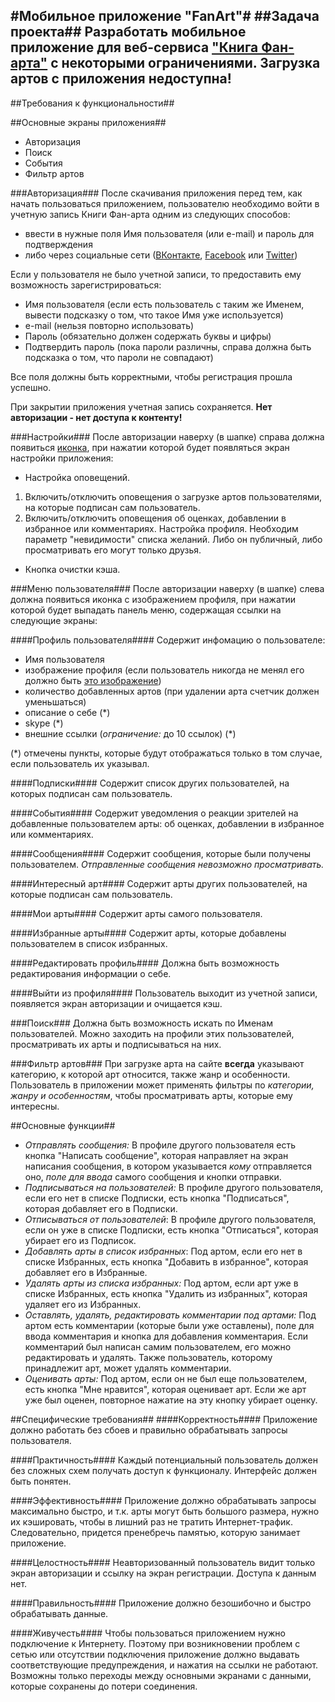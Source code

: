 #Мобильное приложение "FanArt"#
##Задача проекта##
Разработать мобильное приложение для веб-сервиса ["Книга Фан-арта"](https://fanart.info/ "Книга Фан-арта — универсальная платформа для тех, кто рисует или интересуется фан-артом") с некоторыми ограничениями.
**Загрузка артов с приложения недоступна!**
---
##Требования к функциональности##

##Основные экраны приложения##
* Авторизация
* Поиск
* События
* Фильтр артов

###Авторизация###
После скачивания приложения перед тем, как начать пользоваться приложением, пользователю необходимо войти в учетную запись Книги Фан-арта одним из следующих способов:
* ввести в нужные поля Имя пользователя (или e-mail) и пароль для подтверждения
* либо через социальные сети ([ВКонтакте](https://vk.com/), [Facebook](https://facebook.com/) или [Twitter](https://twitter.com/))

Если у пользователя не было учетной записи, то предоставить ему возможность зарегистрироваться:
* Имя пользователя (если есть пользователь с таким же Именем, вывести подсказку о том, что такое Имя уже используется)
* e-mail (нельзя повторно использовать)
* Пароль (обязательно должен содержать буквы и цифры)
* Подтвердить пароль (пока пароли различны, справа должна быть подсказка о том, что пароли не совпадают)

Все поля должны быть корректными, чтобы регистрация прошла успешно.

При закрытии приложения учетная запись сохраняется.
**Нет авторизации - нет доступа к контенту!**

###Настройки###
После авторизации наверху (в шапке) справа должна появиться [иконка](http://icon-icons.com/icons2/933/PNG/512/settings-cogwheel-button_icon-icons.com_72559.png "там шестеренка"), при нажатии которой будет появляться экран настройки приложения:
* Настройка оповещений.
1. Включить/отключить оповещения о загрузке артов пользователями, на которые подписан сам пользователь.
2. Включить/отключить оповещения об оценках, добавлении в избранное или комментариях.
Настройка профиля. Необходим параметр "невидимости" списка желаний. Либо он публичный, либо просматривать его могут только друзья.
* Кнопка очистки кэша.

###Меню пользователя###
После авторизации наверху (в шапке) слева должна появиться иконка с изображением профиля, при нажатии которой будет выпадать панель меню, содержащая ссылки на следующие экраны:

####Профиль пользователя####
Содержит инфомацию о пользователе:
* Имя пользователя
* изображение профиля (если пользователь никогда не менял его должно быть [это изображение](https://teinon.net/fanart/media/cache/e2/0c/e20c93f3364cb4332f2b664cacba20ba.jpg))
* количество добавленных артов (при удалении арта счетчик должен уменьшаться)
* описание о себе (*)
* skype (*)
* внешние ссылки (*ограничение:* до 10 ссылок) (*)

(*) отмечены пункты, которые будут отображаться только в том случае, если пользователь их указывал.

####Подписки####
Содержит список других пользователей, на которых подписан сам пользователь.

####События####
Содержит уведомления о реакции зрителей на добавленные пользователем арты: об оценках, добавлении в избранное или комментариях.

####Сообщения####
Содержит сообщения, которые были получены пользователем.
*Отправленные сообщения невозможно просматривать.*

####Интересный арт####
Содержит арты других пользователей, на которые подписан сам пользователь.

####Мои арты####
Содержит арты самого пользователя.

####Избранные арты####
Содержит арты, которые добавлены пользователем в список избранных.

####Редактировать профиль####
Должна быть возможность редактирования информации о себе.

####Выйти из профиля####
Пользователь выходит из учетной записи, появляется экран авторизации и очищается кэш.

###Поиск###
Должна быть возможность искать по Именам пользователей.
Можно заходить на профили этих пользователей, просматривать их арты и подписываться на них.

###Фильтр артов###
При загрузке арта на сайте **всегда** указывают категорию, к которой арт относится, также жанр и особенности.
Пользователь в приложении может применять фильтры по *категории, жанру и особенностям*, чтобы просматривать арты, которые ему интересны.

##Основные функции##
* *Отправлять сообщения:*
В профиле другого пользователя есть кнопка "Написать сообщение", которая направляет на экран написания сообщения, в котором указывается *кому* отправляется оно, *поле для ввода* самого сообщения и кнопки отправки.
* *Подписываться на пользователей:*
В профиле другого пользователя, если его нет в списке Подписки, есть кнопка "Подписаться", которая добавляет его в Подписки.
* *Отписываться от пользователей*:
В профиле другого пользователя, если он уже в списке Подписки, есть кнопка "Отписаться", которая убирает его из Подписок.
* *Добавлять арты в список избранных*:
Под артом, если его нет в списке Избранных, есть кнопка "Добавить в избранное", которая добавляет его в Избранные.
* *Удалять арты из списка избранных:*
Под артом, если арт уже в списке Избранных, есть кнопка "Удалить из избранных", которая удаляет его из Избранных.
* *Оставлять, удалять, редактировать комментарии под артами:*
Под артом есть комментарии (которые были уже оставлены), поле для ввода комментария и кнопка для добавления комментария. Если комментарий был написан самим пользователем, его можно редактировать и удалять. Также пользователь, которому принадлежит арт, может удалять комментарии.
* *Оценивать арты:*
Под артом, если он не был еще пользователем, есть кнопка "Мне нравится", которая оценивает арт. Если же арт уже был оценен, повторное нажатие на эту кнопку убирает оценку.

##Специфические требования##
####Корректность####
Приложение должно работать без сбоев и правильно обрабатывать запросы пользователя.

####Практичность####
Каждый потенциальный пользователь должен без сложных схем получать доступ к функционалу. Интерфейс должен быть понятен.

####Эффективность####
Приложение должно обрабатывать запросы максимально быстро, и т.к. арты могут быть большого размера, нужно их кэшировать, чтобы в лишний раз не тратить Интернет-трафик. Следовательно, придется пренебречь памятью, которую занимает приложение.

####Целостность####
Неавторизованный пользователь видит только экран авторизации и ссылку на экран регистрации. Доступа к данным нет.

####Правильность####
Приложение должно безошибочно и быстро обрабатывать данные.

####Живучесть####
Чтобы пользоваться приложением нужно подключение к Интернету. Поэтому при возникновении проблем с сетью или отсутствии подключения приложение должно выдавать соответствующие предупреждения, и нажатия на ссылки не работают. Возможны только переходы между основными экранами с данными, которые сохранены до потери соединения.

